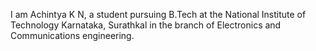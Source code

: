 I am Achintya K N, a student pursuing B.Tech at the National Institute of Technology Karnataka, Surathkal in the branch of Electronics and Communications engineering.

<!---
achintya-k/achintya-k is a ✨ special ✨ repository because its `README.md` (this file) appears on your GitHub profile.
You can click the Preview link to take a look at your changes.
--->
